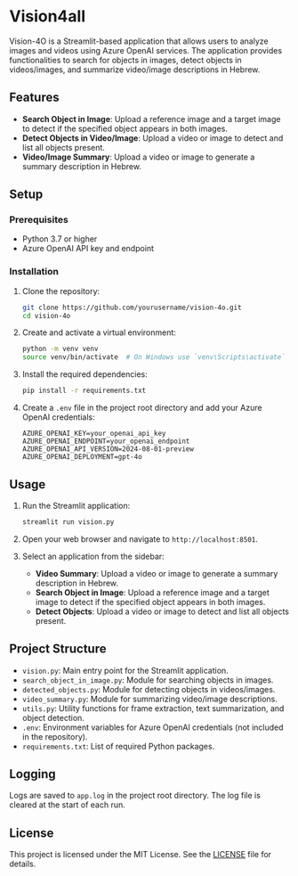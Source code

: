 # Vision4all

Vision-4O is a Streamlit-based application that allows users to analyze images and videos using Azure OpenAI services. The application provides functionalities to search for objects in images, detect objects in videos/images, and summarize video/image descriptions in Hebrew.

## Features

- **Search Object in Image**: Upload a reference image and a target image to detect if the specified object appears in both images.
- **Detect Objects in Video/Image**: Upload a video or image to detect and list all objects present.
- **Video/Image Summary**: Upload a video or image to generate a summary description in Hebrew.

## Setup

### Prerequisites

- Python 3.7 or higher
- Azure OpenAI API key and endpoint

### Installation

1. Clone the repository:
    ```sh
    git clone https://github.com/yourusername/vision-4o.git
    cd vision-4o
    ```

2. Create and activate a virtual environment:
    ```sh
    python -m venv venv
    source venv/bin/activate  # On Windows use `venv\Scripts\activate`
    ```

3. Install the required dependencies:
    ```sh
    pip install -r requirements.txt
    ```

4. Create a `.env` file in the project root directory and add your Azure OpenAI credentials:
    ```properties
    AZURE_OPENAI_KEY=your_openai_api_key
    AZURE_OPENAI_ENDPOINT=your_openai_endpoint
    AZURE_OPENAI_API_VERSION=2024-08-01-preview
    AZURE_OPENAI_DEPLOYMENT=gpt-4o
    ```

## Usage

1. Run the Streamlit application:
    ```sh
    streamlit run vision.py
    ```

2. Open your web browser and navigate to `http://localhost:8501`.

3. Select an application from the sidebar:
    - **Video Summary**: Upload a video or image to generate a summary description in Hebrew.
    - **Search Object in Image**: Upload a reference image and a target image to detect if the specified object appears in both images.
    - **Detect Objects**: Upload a video or image to detect and list all objects present.

## Project Structure

- `vision.py`: Main entry point for the Streamlit application.
- `search_object_in_image.py`: Module for searching objects in images.
- `detected_objects.py`: Module for detecting objects in videos/images.
- `video_summary.py`: Module for summarizing video/image descriptions.
- `utils.py`: Utility functions for frame extraction, text summarization, and object detection.
- `.env`: Environment variables for Azure OpenAI credentials (not included in the repository).
- `requirements.txt`: List of required Python packages.

## Logging

Logs are saved to `app.log` in the project root directory. The log file is cleared at the start of each run.

## License

This project is licensed under the MIT License. See the [LICENSE](LICENSE) file for details.
